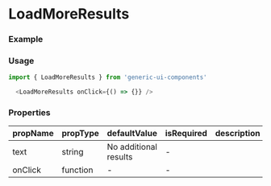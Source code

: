 # LoadMoreResults

### Example

<!-- STORY -->

### Usage

```js
import { LoadMoreResults } from 'generic-ui-components'

  <LoadMoreResults onClick={() => {}} />
```

### Properties


| propName | propType | defaultValue          | isRequired | description |
| -------- | -------- | --------------------- | ---------- | ----------- |
| text     | string   | No additional results | -          |             |
| onClick  | function | -                     | -          |             |
